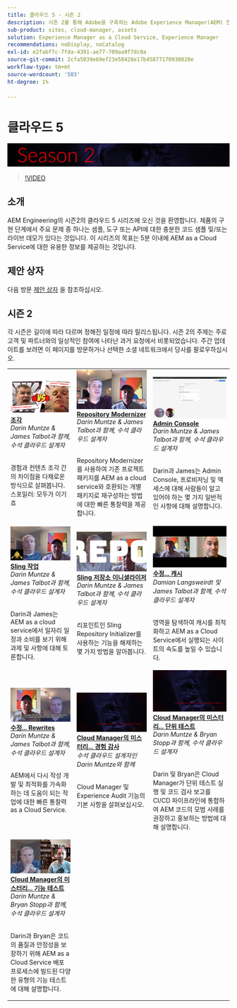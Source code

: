 ```yaml
---
title: 클라우드 5 - 시즌 2
description: 시즌 2를 통해 Adobe을 구축하는 Adobe Experience Manager(AEM) 전문 엔지니어와 이를 제공하는 전문가 서비스에 대해 배울 수 있습니다.
sub-product: sites, cloud-manager, assets
solution: Experience Manager as a Cloud Service, Experience Manager
recommendations: noDisplay, noCatalog
exl-id: e2fabf7c-7fda-4391-ae77-709aa9f7dc0a
source-git-commit: 2cfa5039e69ef23e58428e17b45877170930820e
workflow-type: tm+mt
source-wordcount: '503'
ht-degree: 1%

---
```


# 클라우드 5

![AEM Experts Series](./imgs/masthead-s2.png)
>[!VIDEO](https://video.tv.adobe.com/v/343127)

## 소개

AEM Engineering의 시즌2의 클라우드 5 시리즈에 오신 것을 환영합니다. 제품의 구현 단계에서 주요 문제 중 하나는 샘플, 도구 또는 API에 대한 충분한 코드 샘플 및/또는 라이브 데모가 있다는 것입니다. 이 시리즈의 목표는 5분 이내에 AEM as a Cloud Service에 대한 유용한 정보를 제공하는 것입니다.

## 제안 상자

다음 방문 [제안 상자](https://forms.office.com/r/74P5Xz4UH0) 을 참조하십시오.

## 시즌 2

각 시즌은 길이에 따라 다르며 정해진 일정에 따라 릴리스됩니다. 시즌 2의 주제는 주로 고객 및 파트너와의 일상적인 참여에 나타난 과거 요청에서 비롯되었습니다. 주간 업데이트를 보려면 이 페이지를 방문하거나 선택한 소셜 네트워크에서 당사를 팔로우하십시오.

<table>
    <tr>
        <td>
            <a href="season-2/cloud5-experience-v-content-fragments.md">
                <img alt="조각" src="./imgs/s2/000-thumb.png"/>
            </a>
            <div>
                <a href="season-2/cloud5-experience-v-content-fragments.md"><strong>조각</strong></a>        
                <br/><em>Darin Muntze &amp; James Talbot과 함께, 수석 클라우드 설계자</em>
            </div>
            <p>
                <br/>
                경험과 컨텐츠 조각 간의 차이점을 다채로운 방식으로 살펴봅니다. 스포일러: 모두가 이기죠
            </p>
        </td>   
         <td>
            <a href="season-2/cloud5-repo-modernizer.md">
                 <img alt="저장소 현대화 도구" src="./imgs/s2/001-thumb.png"/>
            </a>
            <div>
                <a href="season-2/cloud5-repo-modernizer.md"><strong>Repository Modernizer</strong></a> 
               <br/><em>Darin Muntze &amp; James Talbot과 함께, 수석 클라우드 설계자</em>
            </div>
            <p>
                <br/>
                Repository Modernizer를 사용하여 기존 프로젝트 패키지를 AEM as a cloud service와 호환되는 개별 패키지로 재구성하는 방법에 대한 빠른 통찰력을 제공합니다.
            </p>
         </td>
         <td>
            <a href="season-2/cloud5-admin-console.md">
                 <img alt="Admin Console" src="./imgs/s2/002-thumb.png"/>
            </a>
            <div>
                  <a href="season-2/cloud5-admin-console.md"><strong>Admin Console</strong></a>
               <br/><em>Darin Muntze &amp; James Talbot과 함께, 수석 클라우드 설계자</em>
            </div>
            <p>
            <br/>
               Darin과 James는 Admin Console, 프로비저닝 및 액세스에 대해 사람들이 알고 있어야 하는 몇 가지 일반적인 사항에 대해 설명합니다.
            </p>
         </td> 
  </tr>
  <tr>
         <td>
            <a href="season-2/cloud5-sling-job-scheduler.md">
                 <img alt="Sling 작업" src="./imgs/s2/003-thumb.png"/>
            </a>
            <div>
                  <a href="season-2/cloud5-sling-job-scheduler.md"><strong>Sling 작업</strong></a>
               <br/><em>Darin Muntze &amp; James Talbot과 함께, 수석 클라우드 설계자</em>
            </div>
            <p>
            <br/>
               Darin과 James는 AEM as a cloud service에서 일자리 일정과 소비를 보기 위해 과제 및 사항에 대해 토론합니다.
            </p>
         </td> 
         <td>
            <a href="season-2/cloud5-repoinit.md">
                 <img alt="리포지토리 이니셜라이저(포인터)" src="./imgs/s2/004-thumb.png"/>
            </a>
            <div>
                  <a href="season-2/cloud5-repoinit.md"><strong>Sling 저장소 이니셜라이저</strong></a>
               <br/><em>Darin Muntze &amp; James Talbot과 함께, 수석 클라우드 설계자</em>
            </div>
            <p>
            <br/>
              리포인트인 Sling Repository Initializer를 사용하는 기능을 해제하는 몇 가지 방법을 알아봅니다.
            </p>
         </td>   
     <td>
            <a href="season-2/cloud5-fix-your-cache.md">
               <img alt="캐시 수정" src="./imgs/s2/005-thumb.png"/>
            </a>
      <div>
         <a href="season-2/cloud5-fix-your-cache.md"><strong>수정... 캐시</strong></a>
         <br/><em>Damian Langsweirdt 및 James Talbot과 함께, 수석 클라우드 설계자</em>
      </div>
      <p>
         <br/>
             영역을 탐색하여 캐시를 최적화하고 AEM as a Cloud Service에서 실행되는 사이트의 속도를 높일 수 있습니다.
      </p>
   </td> 
  </tr>
<tr>
   <td>
           <a href="season-2/cloud5-fix-your-rewrites.md">
               <img alt="Rewrites 수정" src="./imgs/s2/006-thumb.png"/>
            </a>
      <div>
            <a href="season-2/cloud5-fix-your-rewrites.md"><strong>수정... Rewrites</strong></a>
         <br/><em>Darin Muntze &amp; James Talbot과 함께, 수석 클라우드 설계자</em>
      </div>
      <p>
        <br/>
         AEM에서 다시 작성 개발 및 최적화를 가속화하는 데 도움이 되는 작업에 대한 빠른 통찰력 as a Cloud Service.
      </p>
     </td>   
     <td>
            <a href="season-2/cloud5-MoCM-experience-audit.md">
               <img alt="Cloud Manager의 미스터리... 경험 감사" src="./imgs/s2/007-thumb.png"/>
               </a>
      <div>
            <a href="season-2/cloud5-MoCM-experience-audit.md"><strong>Cloud Manager의 미스터리... 경험 감사</strong></a>
         <br/><em>수석 클라우드 설계자인 Darin Muntze와 함께</em>
      </div>
      <p>
        <br/>
        Cloud Manager 및 Experience Audit 기능의 기본 사항을 살펴보십시오.
      </p>
   </td>
     <td>
            <a href="season-2/cloud5-MoCM-unit-tests.md">
               <img alt="Cloud Manager의 미스터리... 단위 테스트" src="./imgs/s2/008-thumb.png"/>
            </a>
      <div>
            <a href="season-2/cloud5-MoCM-unit-tests.md"><strong>Cloud Manager의 미스터리... 단위 테스트</strong></a>
         <br/><em>Darin Muntze &amp; Bryan Stopp과 함께, 수석 클라우드 설계자</em>
      </div>
      <p>
        <br/>
        Darin 및 Bryan은 Cloud Manager가 단위 테스트 실행 및 코드 검사 보고를 CI/CD 파이프라인에 통합하여 AEM 코드의 모범 사례를 권장하고 홍보하는 방법에 대해 설명합니다.
      </p>
   </td> 
  </tr>
    <tr>
        <td>
               <a href="season-2/cloud5-MoCM-functional-tests.md">
                   <img alt="Cloud Manager의 미스터리... 기능 테스트" src="./imgs/s2/009-thumb.png"/>
               </a>
            <div>
                <a href="season-2/cloud5-MoCM-functional-tests.md"><strong>Cloud Manager의 미스터리... 기능 테스트</strong><br/></a>        
                <em>Darin Muntze &amp; Bryan Stopp과 함께, 수석 클라우드 설계자</em>
            </div>
            <p><br/>
                Darin과 Bryan은 코드의 품질과 안정성을 보장하기 위해 AEM as a Cloud Service 배포 프로세스에 빌드된 다양한 유형의 기능 테스트에 대해 설명합니다.
            </p>
        </td>
        <td></td>
        <td></td>
    </tr>
</table>
